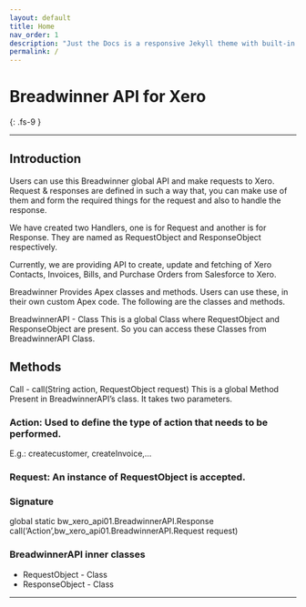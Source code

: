 ```yaml
---
layout: default
title: Home
nav_order: 1
description: "Just the Docs is a responsive Jekyll theme with built-in search that is easily customizable and hosted on GitHub Pages."
permalink: /
---
```


# Breadwinner API for Xero
{: .fs-9 }


---

## Introduction
Users can use this Breadwinner global API and make requests to Xero. Request & responses are defined in such a way that, you can make use of them and form the required things for the request and also to handle the response.

We have created two Handlers, one is for Request and another is for Response. They are named as RequestObject and ResponseObject respectively.

Currently, we are providing API to create, update and fetching of Xero Contacts, Invoices, Bills, and Purchase Orders from Salesforce to Xero.

Breadwinner Provides Apex classes and methods. Users can use these, in their own custom Apex code. The following are the classes and methods.

BreadwinnerAPI - Class This is a global Class where RequestObject and ResponseObject are present. So you can access these Classes from BreadwinnerAPI Class.

## Methods
Call - call(String action, RequestObject request) This is a global Method Present in BreadwinnerAPI’s class. It takes two parameters. 
### Action: Used to define the type of action that needs to be performed. 
E.g.: createcustomer, createInvoice,… 
### Request: An instance of RequestObject is accepted.

### Signature
global static bw_xero_api01.BreadwinnerAPI.Response call(‘Action’,bw_xero_api01.BreadwinnerAPI.Request request)

### BreadwinnerAPI inner classes
<ul>
<li>RequestObject - Class</li>
<li>ResponseObject - Class</li>
</ul>




---
